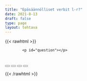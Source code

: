 ```yaml
---
title: "Epäsäännölliset verbit l-r?"
date: 2021-8-13
draft: false
type: page
layout: tehtava
---
```


<!-- raw html -->
{{< rawhtml >}}
<link rel="stylesheet" type="text/css" href="/css/monivalinta1.css"/>
<body>
<div id="quiz">

            <p id="question"></p>
 <br>
            <div class="buttons">
            <button id="btn0"><span id="choice0"></span></button> 
            <button id="btn1"><span id="choice1"></span></button>
	          <button id="btn2"><span id="choice2"></span></button> 
            <button id="btn3"><span id="choice3"></span></button>     
</div>
</div>

</body>

<script>

function Quiz(questions) {
  this.score = 0;
  this.questions = questions;
  this.questionIndex = 0;
}

Quiz.prototype.getQuestionIndex = function() {
  return this.questions[this.questionIndex];
}

Quiz.prototype.guess = function(answer) {
  if (this.getQuestionIndex().isCorrectAnswer(answer)) {
    this.score++;
  } else {
  displayFinalMessage();}

  this.questionIndex++;
}

Quiz.prototype.isEnded = function() {
  return this.questionIndex === this.questions.length;
}

function startOver() {
  location.reload(true);
}

function Question(text, choices, answer) {
  this.text = text;
  this.choices = choices;
  this.answer = answer;
}

Question.prototype.isCorrectAnswer = function(choice) {
  return this.answer === choice;
}

function populate() {
  if (quiz.isEnded()) {
    showScores();
  } else {
    // show question
    var element = document.getElementById("question");
    element.innerHTML = quiz.getQuestionIndex().text;

    // show options
    var choices = quiz.getQuestionIndex().choices;
    for (var i = 0; i < choices.length; i++) {
      var element = document.getElementById("choice" + i);
      element.innerHTML = choices[i];
      guess("btn" + i, choices[i]);
    }

    showProgress();
  }
}

function guess(id, guess) {
  var button = document.getElementById(id);
  button.onclick = function() {
    quiz.guess(guess);
    populate();
  }
}

function showProgress() {
  var currentQuestionNumber = quiz.questionIndex + 1;
  var element = document.getElementById("progress");
  element.innerHTML = "Question " + currentQuestionNumber + " of " + quiz.questions.length;
}

function showScores() {
  var gameOverHTML = "<h1>Aivan mahtavaa!!</h1>";
  gameOverHTML += "<h2 id='score'> Sait kaikki " + quiz.score + " kohtaa oikein! </h2>"
  var element = document.getElementById("quiz");
  element.innerHTML = gameOverHTML;
}

// kysymykset tähän
var questions = [
  new Question("johtaa: lead, led, _____", ["lead", "led", "leaded", "leaden" ], "led"),
  new Question("lähteä, jättää: leave, left, _____", ["leave", "left", "leaven", "leaved" ], "left"),
  new Question("lainata (jollekkin): lend, lent, _____", ["lend", "lent", "lenten", "lented"], "lent"),
  new Question("antaa, sallia: let, let, _____", ["let", "lat", "lit", "letten" ], "let"),
  new Question("maata, olla: lie, lay, _____", ["lie", "lay", "lain", "lied" ], "lain"),
  new Question("kadota, menettää: lose, lost, _____", ["lose", "lost", "loose", "losen" ], "lost"),
  new Question("tehdä, valmistaa: make, made, _____", ["make", "made", "maden", "maken"], "made"),
  new Question("tarkoittaa: mean, meant, _____", ["mean", "meant", "meanted", "meaned" ], "meant"),
  new Question("tavata: meet, met, _____", ["meet", "met", "meeten", "meat" ], "met"),
  new Question("maksaa: pay, paid, _____", ["pay", "paid", "pain", "payed" ], "paid"),
  new Question("laittaa: put, put, _____", ["put", "putted", "pet", "pat" ], "put"),
  new Question("lopettaa: quit, quit, _____", ["quit", "quitted", "quitten", "quitt" ], "quit"),
  new Question("lukea: read, read, _____", ["read", "readed", "readen", "raid" ], "read"),
  new Question("ratsastaa, ajaa: ride, rode, _____", ["ride", "rode", "ridden", "rodden" ], "ridden"),
  new Question("soida, soittaa: ring, rang, _____", ["ring", "rang", "reng", "rung" ], "rung"),
  new Question("nousta: rise, rose, _____", ["rise", "rose", "risen", "rosen" ], "risen"),
  new Question("juosta: run, ran, _____", ["run", "ran", "runnen", "rannen" ], "run"),
  
];

$('.reset').click(startOver);

$(document).ready(function() {
  $("#modal").modal({
    show: false,
    backdrop: 'static'
  });
});

// create quiz
var quiz = new Quiz(questions);

 function displayFinalMessage(){
  $("#buttons").empty();
  $("#quiz").empty();
  $("#quiz").append('<div id="finalMessage">Nyt meni väärin niin että heilahti.<br>Mutta ei se haittaa, kokeile uudestaan!</div>');
  $("#quiz").append('<button id="resetbutton">Takaisin alkuun</button>')
  document.getElementById("resetbutton").onclick = (startOver);
 }

// display quiz
populate();
</script>

{{< /rawhtml >}}


